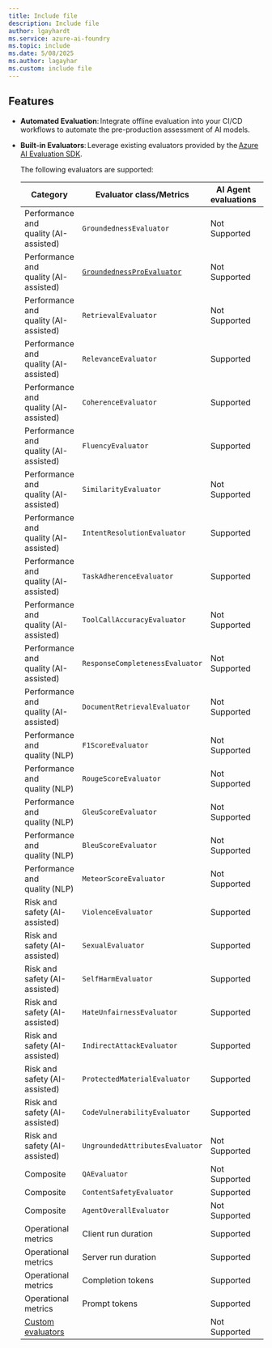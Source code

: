 ```yaml
---
title: Include file
description: Include file
author: lgayhardt
ms.service: azure-ai-foundry
ms.topic: include
ms.date: 5/08/2025
ms.author: lagayhar
ms.custom: include file
---
```


## Features

- **Automated Evaluation**: Integrate offline evaluation into your CI/CD workflows to automate the pre-production assessment of AI models.

- **Built-in Evaluators**: Leverage existing evaluators provided by the [Azure AI Evaluation SDK](../how-to/develop/evaluate-sdk.md).

    The following evaluators are supported:

    | Category | Evaluator class/Metrics | AI Agent evaluations | GenAI evaluations |
    |--|--|--|--|
    | Performance and quality (AI-assisted) | `GroundednessEvaluator` | Not Supported | Supported |
    | Performance and quality (AI-assisted) | [`GroundednessProEvaluator`](../concepts/evaluation-evaluators/rag-evaluators#groundedness-pro) | Not Supported | Supported |
    | Performance and quality (AI-assisted) | `RetrievalEvaluator` | Not Supported | Supported |
    | Performance and quality (AI-assisted)| `RelevanceEvaluator` | Supported | Supported |
    | Performance and quality (AI-assisted) | `CoherenceEvaluator` | Supported | Supported |
    | Performance and quality (AI-assisted) | `FluencyEvaluator` | Supported | Supported |
    | Performance and quality (AI-assisted)| `SimilarityEvaluator` | Not Supported | Supported |
    | Performance and quality (AI-assisted) | `IntentResolutionEvaluator` | Supported | Supported |
    | Performance and quality (AI-assisted)| `TaskAdherenceEvaluator` | Supported | Supported |
    | Performance and quality (AI-assisted) | `ToolCallAccuracyEvaluator` | Not Supported | Not Supported |
    | Performance and quality (AI-assisted) | `ResponseCompletenessEvaluator` | Not Supported | Supported |
    | Performance and quality (AI-assisted) | `DocumentRetrievalEvaluator` | Not Supported | Not Supported |
    | Performance and quality (NLP) | `F1ScoreEvaluator` | Not Supported | Supported |
    | Performance and quality (NLP) | `RougeScoreEvaluator` | Not Supported | Not Supported |
    | Performance and quality (NLP) | `GleuScoreEvaluator` | Not Supported | Supported |
    | Performance and quality (NLP) | `BleuScoreEvaluator ` | Not Supported | Supported |
    | Performance and quality (NLP) | `MeteorScoreEvaluator` | Not Supported | Supported |
    | Risk and safety (AI-assisted)| `ViolenceEvaluator` | Supported | Supported |
    | Risk and safety (AI-assisted) | `SexualEvaluator` | Supported | Supported |
    | Risk and safety (AI-assisted) | `SelfHarmEvaluator` | Supported | Supported |
    | Risk and safety (AI-assisted)| `HateUnfairnessEvaluator` | Supported | Supported |
    | Risk and safety (AI-assisted)| `IndirectAttackEvaluator` | Supported | Supported |
    | Risk and safety (AI-assisted)| `ProtectedMaterialEvaluator` | Supported | Supported |
    | Risk and safety (AI-assisted)| `CodeVulnerabilityEvaluator` | Supported | Supported |
    | Risk and safety (AI-assisted)| `UngroundedAttributesEvaluator` | Not Supported | Supported |
    | Composite| `QAEvaluator` | Not Supported | Supported |
    | Composite | `ContentSafetyEvaluator` | Supported | Supported |
    | Composite| `AgentOverallEvaluator` | Not Supported | Not Supported |
    | Operational metrics | Client run duration | Supported | Not Supported |
    | Operational metrics | Server run duration | Supported | Not Supported |
    | Operational metrics | Completion tokens | Supported | Not Supported |
    | Operational metrics | Prompt tokens | Supported | Not Supported |
    | [Custom evaluators](../concepts/evaluation-evaluators/custom-evaluators.md) |  | Not Supported | Not Supported |
